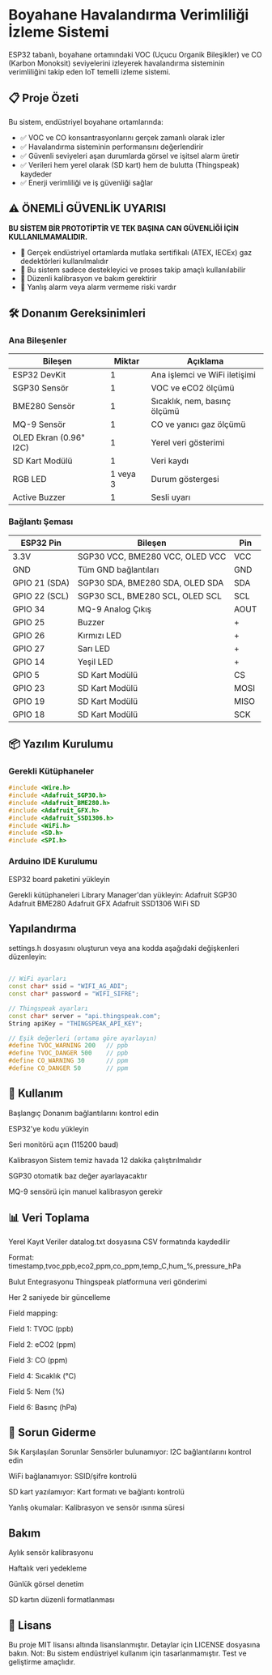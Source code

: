 # Boyahane Havalandırma Verimliliği İzleme Sistemi

ESP32 tabanlı, boyahane ortamındaki VOC (Uçucu Organik Bileşikler) ve CO (Karbon Monoksit) seviyelerini izleyerek havalandırma sisteminin verimliliğini takip eden IoT temelli izleme sistemi.

## 📋 Proje Özeti

Bu sistem, endüstriyel boyahane ortamlarında:
- ✅ VOC ve CO konsantrasyonlarını gerçek zamanlı olarak izler
- ✅ Havalandırma sisteminin performansını değerlendirir
- ✅ Güvenli seviyeleri aşan durumlarda görsel ve işitsel alarm üretir
- ✅ Verileri hem yerel olarak (SD kart) hem de bulutta (Thingspeak) kaydeder
- ✅ Enerji verimliliği ve iş güvenliği sağlar

## ⚠️ ÖNEMLİ GÜVENLİK UYARISI

**BU SİSTEM BİR PROTOTİPTİR VE TEK BAŞINA CAN GÜVENLİĞİ İÇİN KULLANILMAMALIDIR.**

- 🔴 Gerçek endüstriyel ortamlarda mutlaka sertifikalı (ATEX, IECEx) gaz dedektörleri kullanılmalıdır
- 🔴 Bu sistem sadece destekleyici ve proses takip amaçlı kullanılabilir
- 🔴 Düzenli kalibrasyon ve bakım gerektirir
- 🔴 Yanlış alarm veya alarm vermeme riski vardır

## 🛠️ Donanım Gereksinimleri

### Ana Bileşenler
| Bileşen | Miktar | Açıklama |
|---------|--------|----------|
| ESP32 DevKit | 1 | Ana işlemci ve WiFi iletişimi |
| SGP30 Sensör | 1 | VOC ve eCO2 ölçümü |
| BME280 Sensör | 1 | Sıcaklık, nem, basınç ölçümü |
| MQ-9 Sensör | 1 | CO ve yanıcı gaz ölçümü |
| OLED Ekran (0.96" I2C) | 1 | Yerel veri gösterimi |
| SD Kart Modülü | 1 | Veri kaydı |
| RGB LED | 1 veya 3 | Durum göstergesi |
| Active Buzzer | 1 | Sesli uyarı |

### Bağlantı Şeması
| ESP32 Pin | Bileşen | Pin |
|-----------|---------|-----|
| 3.3V | SGP30 VCC, BME280 VCC, OLED VCC | VCC |
| GND | Tüm GND bağlantıları | GND |
| GPIO 21 (SDA) | SGP30 SDA, BME280 SDA, OLED SDA | SDA |
| GPIO 22 (SCL) | SGP30 SCL, BME280 SCL, OLED SCL | SCL |
| GPIO 34 | MQ-9 Analog Çıkış | AOUT |
| GPIO 25 | Buzzer | + |
| GPIO 26 | Kırmızı LED | + |
| GPIO 27 | Sarı LED | + |
| GPIO 14 | Yeşil LED | + |
| GPIO 5 | SD Kart Modülü | CS |
| GPIO 23 | SD Kart Modülü | MOSI |
| GPIO 19 | SD Kart Modülü | MISO |
| GPIO 18 | SD Kart Modülü | SCK |

## 📦 Yazılım Kurulumu

### Gerekli Kütüphaneler
```cpp
#include <Wire.h>
#include <Adafruit_SGP30.h>
#include <Adafruit_BME280.h>
#include <Adafruit_GFX.h>
#include <Adafruit_SSD1306.h>
#include <WiFi.h>
#include <SD.h>
#include <SPI.h>
```

### Arduino IDE Kurulumu
ESP32 board paketini yükleyin

Gerekli kütüphaneleri Library Manager'dan yükleyin:
  Adafruit SGP30
  Adafruit BME280
  Adafruit GFX
  Adafruit SSD1306
  WiFi
  SD

  ## Yapılandırma
settings.h dosyasını oluşturun veya ana kodda aşağıdaki değişkenleri düzenleyin:
```cpp

// WiFi ayarları
const char* ssid = "WIFI_AG_ADI";
const char* password = "WIFI_SIFRE";

// Thingspeak ayarları
const char* server = "api.thingspeak.com";
String apiKey = "THINGSPEAK_API_KEY";

// Eşik değerleri (ortama göre ayarlayın)
#define TVOC_WARNING 200   // ppb
#define TVOC_DANGER 500    // ppb
#define CO_WARNING 30      // ppm
#define CO_DANGER 50       // ppm
```

## 🚀 Kullanım

Başlangıç
  Donanım bağlantılarını kontrol edin
  
  ESP32'ye kodu yükleyin
  
  Seri monitörü açın (115200 baud)

Kalibrasyon
  Sistem temiz havada 12 dakika çalıştırılmalıdır
  
  SGP30 otomatik baz değer ayarlayacaktır
  
  MQ-9 sensörü için manuel kalibrasyon gerekir

## 📊 Veri Toplama
Yerel Kayıt
Veriler datalog.txt dosyasına CSV formatında kaydedilir

Format: timestamp,tvoc,ppb,eco2,ppm,co_ppm,temp_C,hum_%,pressure_hPa

Bulut Entegrasyonu
Thingspeak platformuna veri gönderimi

Her 2 saniyede bir güncelleme

Field mapping:

Field 1: TVOC (ppb)

Field 2: eCO2 (ppm)

Field 3: CO (ppm)

Field 4: Sıcaklık (°C)

Field 5: Nem (%)

Field 6: Basınç (hPa)

## 🔧 Sorun Giderme
Sık Karşılaşılan Sorunlar
Sensörler bulunamıyor: I2C bağlantılarını kontrol edin

WiFi bağlanamıyor: SSID/şifre kontrolü

SD kart yazılamıyor: Kart formatı ve bağlantı kontrolü

Yanlış okumalar: Kalibrasyon ve sensör ısınma süresi

## Bakım
Aylık sensör kalibrasyonu

Haftalık veri yedekleme

Günlük görsel denetim

SD kartın düzenli formatlanması

## 📝 Lisans
Bu proje MIT lisansı altında lisanslanmıştır. Detaylar için LICENSE dosyasına bakın.
Not: Bu sistem endüstriyel kullanım için tasarlanmamıştır. Test ve geliştirme amaçlıdır.



